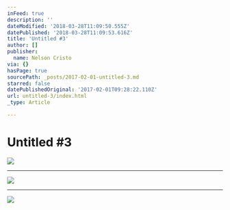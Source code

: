 ```yaml
---
inFeed: true
description: ''
dateModified: '2018-03-28T11:09:50.555Z'
datePublished: '2018-03-28T11:09:53.616Z'
title: 'Untitled #3'
author: []
publisher:
  name: Nelson Cristo
via: {}
hasPage: true
sourcePath: _posts/2017-02-01-untitled-3.md
starred: false
datePublishedOriginal: '2017-02-01T09:28:22.110Z'
url: untitled-3/index.html
_type: Article

---
```

# Untitled \#3
![](https://imgflo.herokuapp.com/graph/2b2431f8e7ba7b0/b52f7318ad1f6b9ed6fb6d509ff034c1/croprotate.jpg?cropheight=2566&cropwidth=3858&degrees=0&input=https%3A%2F%2Fthe-grid-user-content.s3-us-west-2.amazonaws.com%2F0b00b42c-4212-4f7c-b260-ceeec630698d.jpg&x=0&y=0)

---

![](https://the-grid-user-content.s3-us-west-2.amazonaws.com/c4bfb80e-16b2-40b7-ade5-b81094595081.jpg)

---

![](https://the-grid-user-content.s3-us-west-2.amazonaws.com/60587f1b-bea8-45b7-8aec-94f99be0a3ed.jpg)